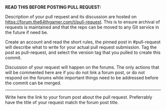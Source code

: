 **READ THIS BEFORE POSTING PULL REQUEST:**

Description of your pull request and its discussion are hosted on https://forum.the64thgamer.com/t/pull-request. 
This is to ensure archival of requests is maintained and that the repo can be moved to any Git service in the future if need be.

Create an account and read the short rules, the pinned post in #pull-request will describe what to write for your actual pull request submission.
Tag the post as pull-request, and select the version tag that you pulled to create this commit.

Discussion of your request will happen on the forums. The only actions that will be commented here are if you do not link a forum post,
or do not respond on the forums while important things need to be addressed before the commit can be merged.

-----------------------------------------------------------------------

Write here the link to your forum post about the pull request. Preferrably have the title of your request match the forum post title.
